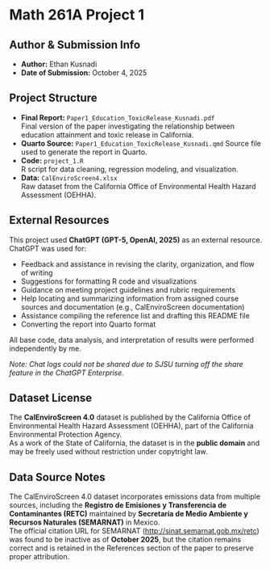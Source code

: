 # Math 261A Project 1

## Author & Submission Info
- **Author:** Ethan Kusnadi  
- **Date of Submission:** October 4, 2025  

## Project Structure
- **Final Report:** `Paper1_Education_ToxicRelease_Kusnadi.pdf`  
  Final version of the paper investigating the relationship between education attainment and toxic release in California.
- **Quarto Source:** `Paper1_Education_ToxicRelease_Kusnadi.qmd`
  Source file used to generate the report in Quarto.
- **Code:** `project_1.R`  
  R script for data cleaning, regression modeling, and visualization.  
- **Data:** `CalEnviroScreen4.xlsx`  
  Raw dataset from the California Office of Environmental Health Hazard Assessment (OEHHA).  

## External Resources
This project used **ChatGPT (GPT-5, OpenAI, 2025)** as an external resource. ChatGPT was used for:  
- Feedback and assistance in revising the clarity, organization, and flow of writing
- Suggestions for formatting R code and visualizations
- Guidance on meeting project guidelines and rubric requirements
- Help locating and summarizing information from assigned course sources and documentation (e.g., CalEnviroScreen documentation)
- Assistance compiling the reference list and drafting this README file
- Converting the report into Quarto format  

All base code, data analysis, and interpretation of results were performed independently by me.  

*Note: Chat logs could not be shared due to SJSU turning off the share feature in the ChatGPT Enterprise.*

## Dataset License
The **CalEnviroScreen 4.0** dataset is published by the California Office of Environmental Health Hazard Assessment (OEHHA), part of the California Environmental Protection Agency.  
As a work of the State of California, the dataset is in the **public domain** and may be freely used without restriction under copytright law.  

## Data Source Notes
The CalEnviroScreen 4.0 dataset incorporates emissions data from multiple sources, including the **Registro de Emisiones y Transferencia de Contaminantes (RETC)** maintained by **Secretaría de Medio Ambiente y Recursos Naturales (SEMARNAT)** in Mexico.  
The official citation URL for SEMARNAT (http://sinat.semarnat.gob.mx/retc) was found to be inactive as of **October 2025**, but the citation remains correct and is retained in the References section of the paper to preserve proper attribution.
